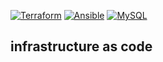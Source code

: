 [![Terraform](https://github.com/SluX5/exam/actions/workflows/terraform.yml/badge.svg)](https://github.com/SluX5/exam/actions/workflows/terraform.yml)
[![Ansible](https://github.com/SluX5/exam/actions/workflows/ansible.yml/badge.svg)](https://github.com/SluX5/exam/actions/workflows/ansible.yml)
[![MySQL](https://github.com/SluX5/exam/actions/workflows/mysql.yml/badge.svg)](https://github.com/SluX5/exam/actions/workflows/mysql.yml)


## infrastructure as code
